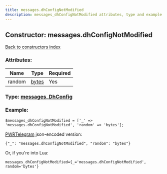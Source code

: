 ```yaml
---
title: messages.dhConfigNotModified
description: messages_dhConfigNotModified attributes, type and example
---
```

## Constructor: messages.dhConfigNotModified  
[Back to constructors index](index.md)



### Attributes:

| Name     |    Type       | Required |
|----------|---------------|----------|
|random|[bytes](../types/bytes.md) | Yes|



### Type: [messages\_DhConfig](../types/messages_DhConfig.md)


### Example:

```
$messages_dhConfigNotModified = ['_' => 'messages.dhConfigNotModified', 'random' => 'bytes'];
```  

[PWRTelegram](https://pwrtelegram.xyz) json-encoded version:

```
{"_": "messages.dhConfigNotModified", "random": "bytes"}
```


Or, if you're into Lua:  


```
messages_dhConfigNotModified={_='messages.dhConfigNotModified', random='bytes'}

```


